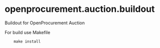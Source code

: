 # openprocurement.auction.buildout
Buildout for OpenProcurement Auction

For build use Makefile
```
    make install
```
